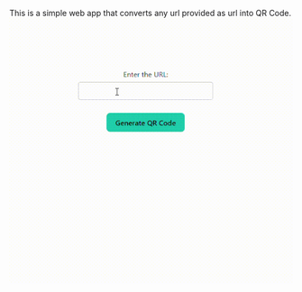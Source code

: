 This is a simple web app that converts any url provided as url into QR Code.
![](https://github.com/akhiltheguitarist/QRCodeGenerator/blob/main/QRCodeGenerator.gif)
